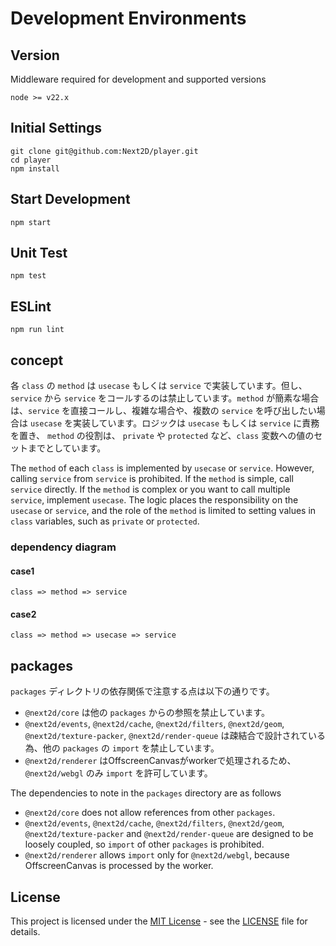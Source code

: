 # Development Environments

## Version 
Middleware required for development and supported versions
```
node >= v22.x
```

## Initial Settings
```
git clone git@github.com:Next2D/player.git
cd player
npm install
```

## Start Development
```
npm start
```

## Unit Test
```
npm test
```

## ESLint
```
npm run lint
```

## concept
各 `class` の `method` は `usecase` もしくは `service` で実装しています。但し、`service` から `service` をコールするのは禁止しています。`method` が簡素な場合は、`service` を直接コールし、複雑な場合や、複数の `service` を呼び出したい場合は `usecase` を実装しています。ロジックは `usecase` もしくは `service` に責務を置き、 `method` の役割は、 `private` や `protected` など、`class` 変数への値のセットまでとしています。

The `method` of each `class` is implemented by `usecase` or `service`. However, calling `service` from `service` is prohibited. If the `method` is simple, call `service` directly. If the `method` is complex or you want to call multiple `service`, implement `usecase`. The logic places the responsibility on the `usecase` or `service`, and the role of the `method` is limited to setting values in `class` variables, such as `private` or `protected`.

### dependency diagram

#### case1
```
class => method => service
```

#### case2
```
class => method => usecase => service
```

## packages
`packages` ディレクトリの依存関係で注意する点は以下の通りです。
- `@next2d/core` は他の `packages` からの参照を禁止しています。
- `@next2d/events`, `@next2d/cache`, `@next2d/filters`, `@next2d/geom`, `@next2d/texture-packer`, `@next2d/render-queue` は疎結合で設計されている為、他の `packages` の `import` を禁止しています。
- `@next2d/renderer` はOffscreenCanvasがworkerで処理されるため、 `@next2d/webgl` のみ `import` を許可しています。

The dependencies to note in the `packages` directory are as follows
- `@next2d/core` does not allow references from other `packages`.
- `@next2d/events`, `@next2d/cache`, `@next2d/filters`, `@next2d/geom`, `@next2d/texture-packer` and `@next2d/render-queue` are designed to be loosely coupled, so `import` of other `packages` is prohibited.
- `@next2d/renderer` allows `import` only for `@next2d/webgl`, because OffscreenCanvas is processed by the worker.

## License
This project is licensed under the [MIT License](https://opensource.org/licenses/MIT) - see the [LICENSE](LICENSE) file for details.